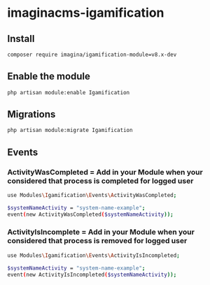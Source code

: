 # imaginacms-igamification

## Install
```bash
composer require imagina/igamification-module=v8.x-dev
```

## Enable the module
```bash
php artisan module:enable Igamification
```

## Migrations
```bash
php artisan module:migrate Igamification
```

## Events

### ActivityWasCompleted = Add in your Module when your considered that process is completed for logged user

```bash
use Modules\Igamification\Events\ActivityWasCompleted;

$systemNameActivity = "system-name-example";
event(new ActivityWasCompleted($systemNameActivity));
```

### ActivityIsIncomplete = Add in your Module when your considered that process is removed for logged user

```bash
use Modules\Igamification\Events\ActivityIsIncompleted;

$systemNameActivity = "system-name-example";
event(new ActivityIsIncompleted($systemNameActivity));
```
